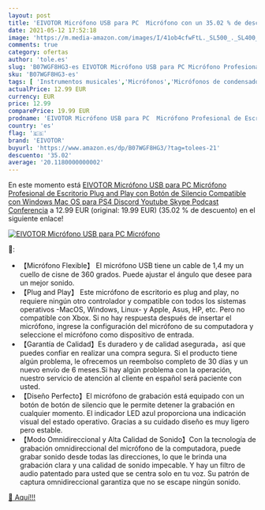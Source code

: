 ```yaml
---
layout: post
title: 'EIVOTOR Micrófono USB para PC  Micrófono con un 35.02 % de descuento'
date: 2021-05-12 17:52:18
image: 'https://m.media-amazon.com/images/I/41ob4cfwFtL._SL500_._SL400_.jpg'
comments: true
category: ofertas
author: 'tole.es'
slug: 'B07WGF8HG3-es EIVOTOR Micrófono USB para PC Micrófono Profesional de...'
sku: 'B07WGF8HG3-es'
tags: [ 'Instrumentos musicales','Micrófonos','Micrófonos de condensador','eivotor','ps4', ]
actualPrice: 12.99 EUR
currency: EUR
price: 12.99
comparePrice: 19.99 EUR
prodname: 'EIVOTOR Micrófono USB para PC  Micrófono Profesional de Escritorio Plug and Play  con Botón de Silencio  Compatible con Windows  Mac OS  para PS4  Discord  Youtube  Skype  Podcast  Conferencia'
country: 'es'
flag: '🇪🇸'
brand: 'EIVOTOR'
buyurl: 'https://www.amazon.es/dp/B07WGF8HG3/?tag=tolees-21'
descuento: '35.02'
average: '20.1180000000002'
---
```


En este momento está [EIVOTOR Micrófono USB para PC  Micrófono Profesional de Escritorio Plug and Play  con Botón de Silencio  Compatible con Windows  Mac OS  para PS4  Discord  Youtube  Skype  Podcast  Conferencia](https://www.amazon.es/dp/B07WGF8HG3/?tag=tolees-21) a 12.99 EUR (original: 19.99 EUR) (35.02 %  de descuento) en el siguiente enlace!

[![EIVOTOR Micrófono USB para PC  Micrófono](https://m.media-amazon.com/images/I/41ob4cfwFtL._SL500_._SL400_.jpg)](https://www.amazon.es/dp/B07WGF8HG3/?tag=tolees-21)

🔎:

- 【Micrófono Flexible】 El micrófono USB tiene un cable de 1,4 my un cuello de cisne de 360 grados. Puede ajustar el ángulo que desee para un mejor sonido.
- 【Plug and Play】 Este micrófono de escritorio es plug and play, no requiere ningún otro controlador y compatible con todos los sistemas operativos -MacOS, Windows, Linux- y Apple, Asus, HP, etc. Pero no compatible con Xbox. Si no hay respuesta después de insertar el micrófono, ingrese la configuración del micrófono de su computadora y seleccione el micrófono como dispositivo de entrada.
- 【Garantía de Calidad】Es duradero y de calidad asegurada，así que puedes confiar en realizar una compra segura. Si el producto tiene algún problema, le ofrecemos un reembolso completo de 30 días y un nuevo envío de 6 meses.Si hay algún problema con la operación, nuestro servicio de atención al cliente en español será paciente con usted.
- 【Diseño Perfecto】El micrófono de grabación está equipado con un botón de botón de silencio que le permite detener la grabación en cualquier momento. El indicador LED azul proporciona una indicación visual del estado operativo. Gracias a su cuidado diseño es muy ligero pero estable.
- 【Modo Omnidireccional y Alta Calidad de Sonido】Con la tecnología de grabación omnidireccional del micrófono de la computadora, puede grabar sonido desde todas las direcciones, lo que le brinda una grabación clara y una calidad de sonido impecable. Y hay un filtro de audio patentado para usted que se centra solo en tu voz. Su patrón de captura omnidireccional garantiza que no se escape ningún sonido.

[🛒 Aquí!!!](https://www.amazon.es/dp/B07WGF8HG3/?tag=tolees-21)
